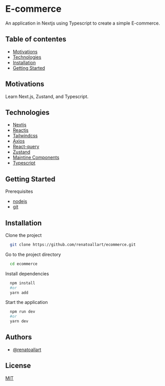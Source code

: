 # E-commerce

An application in Nextjs using Typescript to
create a simple E-commerce.

## Table of contentes

- [Motivations](#motivations)
- [Technologies](#technologies)
- [Installation](#installation)
- [Getting Started](#Gettingstarted)

## Motivations

Learn Next.js, Zustand, and Typescript.

## Technologies

- [Nextjs](https://nextjs.org/)
- [Reactjs](https://reactjs.org/)
- [Tailwindcss](https://tailwindcss.com/)
- [Axios](https://axios-http.com/)
- [React-query](https://tanstack.com/query/v4/?from=reactQueryV3&original=https://react-query-v3.tanstack.com/)
- [Zustand](https://zustand-demo.pmnd.rs/)
- [Maintine Components](https://mantine.dev/)
- [Typescript](https://www.typescriptlang.org/)

## Getting Started

Prerequisites

- [nodejs](https://nodejs.org/en/)
- [git](https://git-scm.com/)

## Installation

Clone the project

```bash
  git clone https://github.com/renatoallart/ecommerce.git
```

Go to the project directory

```bash
  cd ecommerce
```

Install dependencies

```bash
  npm install
  #or
  yarn add
```

Start the application

```bash
  npm run dev
  #or
  yarn dev
```

## Authors

- [@renatoallart](https://www.github.com/renatoallart)

## License

[MIT](https://choosealicense.com/licenses/mit/)
